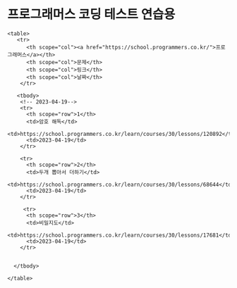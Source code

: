 
<body>
    <h1>프로그래머스 코딩 테스트 연습용</h1>

    <table>
       <tr>
          <th scope="col"><a href="https://school.programmers.co.kr/">프로그래머스</a></th>
          <th scope="col">문제</th>
          <th scope="col">링크</th>
          <th scope="col">날짜</th>
        </tr>
       
       <tbody>
        <!-- 2023-04-19-->
        <tr>
          <th scope="row">1</th>
          <td>암호 해독</td>
          <td>https://school.programmers.co.kr/learn/courses/30/lessons/120892</td>
          <td>2023-04-19</td>
        </tr>
          
        <tr>
          <th scope="row">2</th>
          <td>두개 뽑아서 더하기</td>
          <td>https://school.programmers.co.kr/learn/courses/30/lessons/68644</td>
          <td>2023-04-19</td>
        </tr>
          
         <tr>
          <th scope="row">3</th>
          <td>비밀지도</td>
          <td>https://school.programmers.co.kr/learn/courses/30/lessons/17681</td>
          <td>2023-04-19</td>
        </tr>


      </tbody>
    
    </table>
</body>

